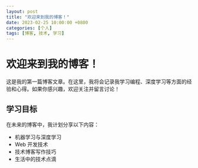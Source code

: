 ```yaml
---
layout: post
title: "欢迎来到我的博客！"
date: 2023-02-25 10:00:00 +0800
categories: [个人]
tags: [博客, 技术, 学习]
---
```


# 欢迎来到我的博客！

这是我的第一篇博客文章。在这里，我将会记录我学习编程、深度学习等方面的经验和心得。如果你感兴趣，欢迎关注并留言讨论！

## 学习目标

在未来的博客中，我计划分享以下内容：

- 机器学习与深度学习
- Web 开发技术
- 技术博客写作技巧
- 生活中的技术点滴
